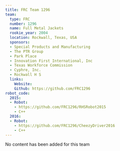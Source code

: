 ```yaml
---
title: FRC Team 1296
team:
  type: FRC
  number: 1296
  name: Full Metal Jackets
  rookie_year: 2004
  location: Rockwall, Texas, USA
  sponsors:
  - Special Products and Manufacturing
  - The PTR Group
  - Park Place
  - Innovation First International, Inc
  - Texas Workforce Commission
  - Cyphre, Inc.
  - Rockwall H S
  links:
    Website: 
    Github: https://github.com/FRC1296
robot_code:
  2015:
  - Robot:
    - https://github.com/FRC1296/RHSRobot2015
    - C++
  2016:
  - Robot:
    - https://github.com/FRC1296/CheezyDriver2016
    - C++
---
```


No content has been added for this team